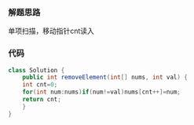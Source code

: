 ### 解题思路
单项扫描，移动指针cnt读入

### 代码

```java
class Solution {
    public int removeElement(int[] nums, int val) {
	int cnt=0;
	for(int num:nums)if(num!=val)nums[cnt++]=num;		
	return cnt;
    }
}
```
